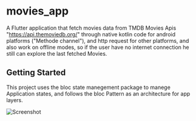 # movies_app

A Flutter application that fetch movies data from TMDB Movies Apis "https://api.themoviedb.org/" through native kotlin code for android platforms ("Methode channel"), and http request for other platforms, and also work on offline modes, so if the user have no internet connection he still can explore the last fetched Movies.

## Getting Started

This project uses the bloc state manegement package to manege Application states, and follows the bloc Pattern as an architecture for app layers.


![Screenshot]([https://i.imgur.com/example.png](https://i.imgur.com/IBDoAA5.png)https://i.imgur.com/IBDoAA5.png)
